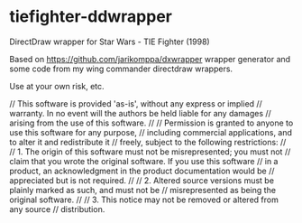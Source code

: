 tiefighter-ddwrapper
====================

DirectDraw wrapper for Star Wars - TIE Fighter (1998)

Based on https://github.com/jarikomppa/dxwrapper wrapper generator and some code from my 
wing commander directdraw wrappers.

Use at your own risk, etc.

// This software is provided 'as-is', without any express or implied
// warranty. In no event will the authors be held liable for any damages
// arising from the use of this software.
//
// Permission is granted to anyone to use this software for any purpose,
// including commercial applications, and to alter it and redistribute it
// freely, subject to the following restrictions:
// 
// 1. The origin of this software must not be misrepresented; you must not
// claim that you wrote the original software. If you use this software
// in a product, an acknowledgment in the product documentation would be
// appreciated but is not required.
//
// 2. Altered source versions must be plainly marked as such, and must not be
// misrepresented as being the original software.
//
// 3. This notice may not be removed or altered from any source
// distribution.
